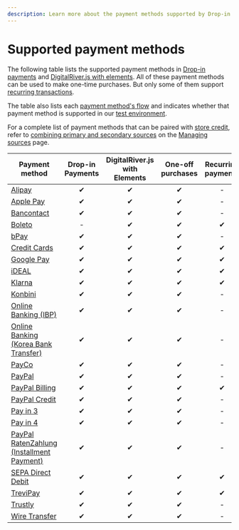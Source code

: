 ```yaml
---
description: Learn more about the payment methods supported by Drop-in and DigitalRiver.js
---
```


# Supported payment methods

The following table lists the supported payment methods in [Drop-in payments](../payments/payments-solutions/drop-in/) and [DigitalRiver.js with elements](../payments/payments-solutions/digitalriver.js/). All of these payment methods can be used to make one-time purchases. But only some of them support [recurring transactions](../payments/sources/#reusable-or-single-use).&#x20;

The table also lists each [payment method's flow](../payments/sources/#payment-flow) and indicates whether that payment method is supported in our [test environment](broken-reference).

For a complete list of payment methods that can be paired with [store credit](../consumer-browsing-experience-1/common-use-cases/applying-store-credit.md), refer to [combining primary and secondary sources](../payments/sources/using-the-source-identifier.md#combining-primary-and-secondary-payment-sources) on the [Managing sources](../payments/sources/using-the-source-identifier.md) page.

| Payment method                                                                                                                | Drop-in Payments | DigitalRiver.js with Elements | One-off purchases | Recurring payments | Authentication flow |
| ----------------------------------------------------------------------------------------------------------------------------- | :--------------: | :---------------------------: | :---------------: | :----------------: | :-----------------: |
| [Alipay](../payments/supported-payment-methods/alipay.md)                                                                     |         ✔        |               ✔               |         ✔         |          -         |      `redirect`     |
| [Apple Pay](../payments/supported-payment-methods/apple-pay.md)                                                               |         ✔        |               ✔               |         ✔         |          -         |      `standard`     |
| [Bancontact](../payments/supported-payment-methods/bancontact.md)                                                             |         ✔        |               ✔               |         ✔         |          -         |      `redirect`     |
| [Boleto](../payments/supported-payment-methods/boleto.md)                                                                     |         -        |               ✔               |         ✔         |          ✔         |      `redirect`     |
| [bPay](../payments/supported-payment-methods/bpay.md)                                                                         |         ✔        |               ✔               |         ✔         |          -         |      `receiver`     |
| [Credit Cards](../payments/supported-payment-methods/credit-cards.md)                                                         |         ✔        |               ✔               |         ✔         |          ✔         |      `standard`     |
| [Google Pay](../payments/supported-payment-methods/google-pay.md)                                                             |         ✔        |               ✔               |         ✔         |          ✔         |      `standard`     |
| [iDEAL](../payments/supported-payment-methods/ideal.md)                                                                       |         ✔        |               ✔               |         ✔         |          ✔         |      `standard`     |
| [Klarna](../payments/supported-payment-methods/klarna.md)                                                                     |         ✔        |               ✔               |         ✔         |          ✔         |      `redirect`     |
| [Konbini](../payments/supported-payment-methods/konbini.md)                                                                   |         ✔        |               ✔               |         ✔         |          -         |      `receiver`     |
| [Online Banking (IBP)](../payments/supported-payment-methods/online-banking-ibp.md)                                           |         ✔        |               ✔               |         ✔         |          -         |      `redirect`     |
| [Online Banking (Korea Bank Transfer)](../payments/supported-payment-methods/korea-bank-transfer.md)                          |         ✔        |               ✔               |         ✔         |          -         |      `redirect`     |
| [PayCo](../payments/supported-payment-methods/payco.md)                                                                       |         ✔        |               ✔               |         ✔         |          -         |      `redirect`     |
| [PayPal](../payments/supported-payment-methods/paypal.md)                                                                     |         ✔        |               ✔               |         ✔         |          -         |      `redirect`     |
| [PayPal Billing](../payments/supported-payment-methods/paypal-billing-agreement.md)                                           |         ✔        |               ✔               |         ✔         |          ✔         |      `redirect`     |
| [PayPal Credit](../payments/supported-payment-methods/paypal-credit.md)                                                       |         ✔        |               ✔               |         ✔         |          -         |      `redirect`     |
| [Pay in 3](../payments/supported-payment-methods/paypal-pay-in-3.md)                                                          |         ✔        |               ✔               |         ✔         |          -         |      `redirect`     |
| [Pay in 4](../payments/supported-payment-methods/paypal-pay-in-4.md)                                                          |         ✔        |               ✔               |         ✔         |          -         |      `redirect`     |
| [PayPal RatenZahlung (Installment Payment)](../payments/supported-payment-methods/paypal-ratenzahlung-installment-payment.md) |         ✔        |               ✔               |         ✔         |          -         |      `redirect`     |
| [SEPA Direct Debit](../payments/supported-payment-methods/sepa-direct-debit.md)                                               |         ✔        |               ✔               |         ✔         |          ✔         |      `redirect`     |
| [TreviPay](../payments/supported-payment-methods/trevipay.md)                                                                 |         ✔        |               ✔               |         ✔         |          ✔         |      `redirect`     |
| [Trustly](../payments/supported-payment-methods/trustly.md)                                                                   |         ✔        |               ✔               |         ✔         |          -         |      `redirect`     |
| [Wire Transfer](../payments/supported-payment-methods/wire-transfer.md)                                                       |         ✔        |               ✔               |         ✔         |          -         |      `receiver`     |
